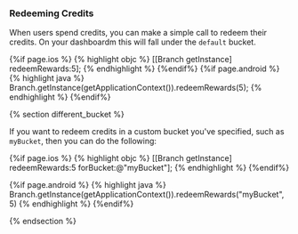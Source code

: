 
### Redeeming Credits

When users spend credits, you can make a simple call to redeem their credits. On your dashboardm this will fall under the `default` bucket.

{%if page.ios %}
{% highlight objc %}
[[Branch getInstance] redeemRewards:5];
{% endhighlight %}
{%endif%}
{%if page.android %}
{% highlight java %}
Branch.getInstance(getApplicationContext()).redeemRewards(5);
{% endhighlight %}
{%endif%}

{% section different_bucket %}

If you want to redeem credits in a custom bucket you've specified, such as `myBucket`, then you can do the following:

<!-- iOS -->
{%if page.ios %}
{% highlight objc %}
[[Branch getInstance] redeemRewards:5 forBucket:@"myBucket"];
{% endhighlight %}
{%endif%}
<!-- end iOS -->

<!-- Android -->
{%if page.android %}
{% highlight java %}
Branch.getInstance(getApplicationContext()).redeemRewards("myBucket", 5)
{% endhighlight %}
{%endif%}
<!-- end Android -->

{% endsection %}
